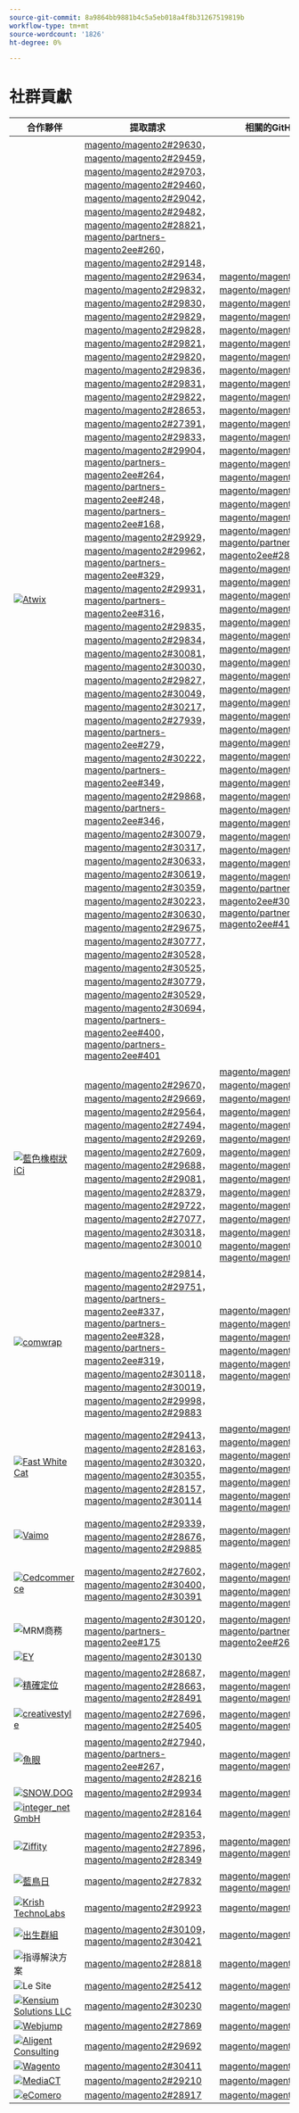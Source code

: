 ```yaml
---
source-git-commit: 8a9864bb9881b4c5a5eb018a4f8b31267519819b
workflow-type: tm+mt
source-wordcount: '1826'
ht-degree: 0%

---
```

# 社群貢獻

| 合作夥伴 | 提取請求 | 相關的GitHub問題 |
| ------- | ------- | ------- |
| <a target="_blank" href="https://partners.magento.com/portal/directory/?query=Atwix"><img alt="Atwix" src="https://avatars3.githubusercontent.com/t/2617739?s=400&v=4"></a> | [magento/magento2#29630](https://github.com/magento/magento2/pull/29630)， [magento/magento2#29459](https://github.com/magento/magento2/pull/29459)， [magento/magento2#29703](https://github.com/magento/magento2/pull/29703)， [magento/magento2#29460](https://github.com/magento/magento2/pull/29460)， [magento/magento2#29042](https://github.com/magento/magento2/pull/29042)， [magento/magento2#29482](https://github.com/magento/magento2/pull/29482)， [magento/magento2#28821](https://github.com/magento/magento2/pull/28821)， [magento/partners-magento2ee#260](https://github.com/magento/partners-magento2ee/pull/260)， [magento/magento2#29148](https://github.com/magento/magento2/pull/29148)， [magento/magento2#29634](https://github.com/magento/magento2/pull/29634)， [magento/magento2#29832](https://github.com/magento/magento2/pull/29832)， [magento/magento2#29830](https://github.com/magento/magento2/pull/29830)， [magento/magento2#29829](https://github.com/magento/magento2/pull/29829)， [magento/magento2#29828](https://github.com/magento/magento2/pull/29828)， [magento/magento2#29821](https://github.com/magento/magento2/pull/29821)， [magento/magento2#29820](https://github.com/magento/magento2/pull/29820)， [magento/magento2#29836](https://github.com/magento/magento2/pull/29836)， [magento/magento2#29831](https://github.com/magento/magento2/pull/29831)， [magento/magento2#29822](https://github.com/magento/magento2/pull/29822)， [magento/magento2#28653](https://github.com/magento/magento2/pull/28653)， [magento/magento2#27391](https://github.com/magento/magento2/pull/27391)， [magento/magento2#29833](https://github.com/magento/magento2/pull/29833)， [magento/magento2#29904](https://github.com/magento/magento2/pull/29904)， [magento/partners-magento2ee#264](https://github.com/magento/partners-magento2ee/pull/264)， [magento/partners-magento2ee#248](https://github.com/magento/partners-magento2ee/pull/248)， [magento/partners-magento2ee#168](https://github.com/magento/partners-magento2ee/pull/168)， [magento/magento2#29929](https://github.com/magento/magento2/pull/29929)， [magento/magento2#29962](https://github.com/magento/magento2/pull/29962)， [magento/partners-magento2ee#329](https://github.com/magento/partners-magento2ee/pull/329)， [magento/magento2#29931](https://github.com/magento/magento2/pull/29931)， [magento/partners-magento2ee#316](https://github.com/magento/partners-magento2ee/pull/316)， [magento/magento2#29835](https://github.com/magento/magento2/pull/29835)， [magento/magento2#29834](https://github.com/magento/magento2/pull/29834)， [magento/magento2#30081](https://github.com/magento/magento2/pull/30081)， [magento/magento2#30030](https://github.com/magento/magento2/pull/30030)， [magento/magento2#29827](https://github.com/magento/magento2/pull/29827)， [magento/magento2#30049](https://github.com/magento/magento2/pull/30049)， [magento/magento2#30217](https://github.com/magento/magento2/pull/30217)， [magento/magento2#27939](https://github.com/magento/magento2/pull/27939)， [magento/partners-magento2ee#279](https://github.com/magento/partners-magento2ee/pull/279)， [magento/magento2#30222](https://github.com/magento/magento2/pull/30222)， [magento/partners-magento2ee#349](https://github.com/magento/partners-magento2ee/pull/349)， [magento/magento2#29868](https://github.com/magento/magento2/pull/29868)， [magento/partners-magento2ee#346](https://github.com/magento/partners-magento2ee/pull/346)， [magento/magento2#30079](https://github.com/magento/magento2/pull/30079)， [magento/magento2#30317](https://github.com/magento/magento2/pull/30317)， [magento/magento2#30633](https://github.com/magento/magento2/pull/30633)， [magento/magento2#30619](https://github.com/magento/magento2/pull/30619)， [magento/magento2#30359](https://github.com/magento/magento2/pull/30359)， [magento/magento2#30223](https://github.com/magento/magento2/pull/30223)， [magento/magento2#30630](https://github.com/magento/magento2/pull/30630)， [magento/magento2#29675](https://github.com/magento/magento2/pull/29675)， [magento/magento2#30777](https://github.com/magento/magento2/pull/30777)， [magento/magento2#30528](https://github.com/magento/magento2/pull/30528)， [magento/magento2#30525](https://github.com/magento/magento2/pull/30525)， [magento/magento2#30779](https://github.com/magento/magento2/pull/30779)， [magento/magento2#30529](https://github.com/magento/magento2/pull/30529)， [magento/magento2#30694](https://github.com/magento/magento2/pull/30694)， [magento/partners-magento2ee#400](https://github.com/magento/partners-magento2ee/pull/400)， [magento/partners-magento2ee#401](https://github.com/magento/partners-magento2ee/pull/401) | [magento/magento2#29649](https://github.com/magento/magento2/issues/29649)， [magento/magento2#29712](https://github.com/magento/magento2/issues/29712)， [magento/magento2#29501](https://github.com/magento/magento2/issues/29501)， [magento/magento2#29145](https://github.com/magento/magento2/issues/29145)， [magento/magento2#29500](https://github.com/magento/magento2/issues/29500)， [magento/magento2#28520](https://github.com/magento/magento2/issues/28520)， [magento/magento2#28558](https://github.com/magento/magento2/issues/28558)， [magento/magento2#29648](https://github.com/magento/magento2/issues/29648)， [magento/magento2#29843](https://github.com/magento/magento2/issues/29843)， [magento/magento2#29845](https://github.com/magento/magento2/issues/29845)， [magento/magento2#29846](https://github.com/magento/magento2/issues/29846)， [magento/magento2#29847](https://github.com/magento/magento2/issues/29847)， [magento/magento2#29824](https://github.com/magento/magento2/issues/29824)， [magento/magento2#29823](https://github.com/magento/magento2/issues/29823)， [magento/magento2#29841](https://github.com/magento/magento2/issues/29841)， [magento/magento2#29844](https://github.com/magento/magento2/issues/29844)， [magento/magento2#29825](https://github.com/magento/magento2/issues/29825)， [magento/magento2#29531](https://github.com/magento/magento2/issues/29531)， [magento/magento2#29601](https://github.com/magento/magento2/issues/29601)， [magento/magento2#29839](https://github.com/magento/magento2/issues/29839)， [magento/partners-magento2ee#28551](https://github.com/magento/partners-magento2ee/issues/28551)， [magento/magento2#29940](https://github.com/magento/magento2/issues/29940)， [magento/magento2#29982](https://github.com/magento/magento2/issues/29982)， [magento/magento2#29941](https://github.com/magento/magento2/issues/29941)， [magento/magento2#29842](https://github.com/magento/magento2/issues/29842)， [magento/magento2#29838](https://github.com/magento/magento2/issues/29838)， [magento/magento2#30103](https://github.com/magento/magento2/issues/30103)， [magento/magento2#30032](https://github.com/magento/magento2/issues/30032)， [magento/magento2#29848](https://github.com/magento/magento2/issues/29848)， [magento/magento2#30058](https://github.com/magento/magento2/issues/30058)， [magento/magento2#30031](https://github.com/magento/magento2/issues/30031)， [magento/magento2#30061](https://github.com/magento/magento2/issues/30061)， [magento/magento2#30561](https://github.com/magento/magento2/issues/30561)， [magento/magento2#30469](https://github.com/magento/magento2/issues/30469)， [magento/magento2#30468](https://github.com/magento/magento2/issues/30468)， [magento/magento2#30372](https://github.com/magento/magento2/issues/30372)， [magento/magento2#30683](https://github.com/magento/magento2/issues/30683)， [magento/magento2#30624](https://github.com/magento/magento2/issues/30624)， [magento/magento2#29168](https://github.com/magento/magento2/issues/29168)， [magento/magento2#30783](https://github.com/magento/magento2/issues/30783)， [magento/magento2#30916](https://github.com/magento/magento2/issues/30916)， [magento/magento2#30917](https://github.com/magento/magento2/issues/30917)， [magento/magento2#30782](https://github.com/magento/magento2/issues/30782)， [magento/magento2#30926](https://github.com/magento/magento2/issues/30926)， [magento/magento2#30625](https://github.com/magento/magento2/issues/30625)， [magento/partners-magento2ee#30474](https://github.com/magento/partners-magento2ee/issues/30474)， [magento/partners-magento2ee#410](https://github.com/magento/partners-magento2ee/issues/410) |
| <a target="_blank" href="https://solutionpartners.adobe.com/s/directory/detail/blue+acorn+ici"><img alt="藍色橡樹狀iCi" src="https://avatars0.githubusercontent.com/t/2916141?s=400&v=4"></a> | [magento/magento2#29670](https://github.com/magento/magento2/pull/29670)， [magento/magento2#29669](https://github.com/magento/magento2/pull/29669)， [magento/magento2#29564](https://github.com/magento/magento2/pull/29564)， [magento/magento2#27494](https://github.com/magento/magento2/pull/27494)， [magento/magento2#29269](https://github.com/magento/magento2/pull/29269)， [magento/magento2#27609](https://github.com/magento/magento2/pull/27609)， [magento/magento2#29688](https://github.com/magento/magento2/pull/29688)， [magento/magento2#29081](https://github.com/magento/magento2/pull/29081)， [magento/magento2#28379](https://github.com/magento/magento2/pull/28379)， [magento/magento2#29722](https://github.com/magento/magento2/pull/29722)， [magento/magento2#27077](https://github.com/magento/magento2/pull/27077)， [magento/magento2#30318](https://github.com/magento/magento2/pull/30318)， [magento/magento2#30010](https://github.com/magento/magento2/pull/30010) | [magento/magento2#29672](https://github.com/magento/magento2/issues/29672)， [magento/magento2#29673](https://github.com/magento/magento2/issues/29673)， [magento/magento2#29679](https://github.com/magento/magento2/issues/29679)， [magento/magento2#29537](https://github.com/magento/magento2/issues/29537)， [magento/magento2#25595](https://github.com/magento/magento2/issues/25595)， [magento/magento2#29689](https://github.com/magento/magento2/issues/29689)， [magento/magento2#28154](https://github.com/magento/magento2/issues/28154)， [magento/magento2#28428](https://github.com/magento/magento2/issues/28428)， [magento/magento2#27397](https://github.com/magento/magento2/issues/27397)， [magento/magento2#29729](https://github.com/magento/magento2/issues/29729)， [magento/magento2#29558](https://github.com/magento/magento2/issues/29558)， [magento/magento2#25110](https://github.com/magento/magento2/issues/25110)， [magento/magento2#25886](https://github.com/magento/magento2/issues/25886)， [magento/magento2#28286](https://github.com/magento/magento2/issues/28286)， [magento/magento2#30009](https://github.com/magento/magento2/issues/30009) |
| <a target="_blank" href="https://partners.magento.com/portal/directory/?query=Comwrap"><img alt="comwrap" src="https://avatars3.githubusercontent.com/t/2637428?s=400&v=4"></a> | [magento/magento2#29814](https://github.com/magento/magento2/pull/29814)， [magento/magento2#29751](https://github.com/magento/magento2/pull/29751)， [magento/partners-magento2ee#337](https://github.com/magento/partners-magento2ee/pull/337)， [magento/partners-magento2ee#328](https://github.com/magento/partners-magento2ee/pull/328)， [magento/partners-magento2ee#319](https://github.com/magento/partners-magento2ee/pull/319)， [magento/magento2#30118](https://github.com/magento/magento2/pull/30118)， [magento/magento2#30019](https://github.com/magento/magento2/pull/30019)， [magento/magento2#29998](https://github.com/magento/magento2/pull/29998)， [magento/magento2#29883](https://github.com/magento/magento2/pull/29883) | [magento/magento2#29718](https://github.com/magento/magento2/issues/29718)， [magento/magento2#29372](https://github.com/magento/magento2/issues/29372)， [magento/magento2#29927](https://github.com/magento/magento2/issues/29927)， [magento/magento2#29930](https://github.com/magento/magento2/issues/29930)， [magento/magento2#29926](https://github.com/magento/magento2/issues/29926)， [magento/magento2#29880](https://github.com/magento/magento2/issues/29880) |
| <a target="_blank" href="https://solutionpartners.adobe.com/s/directory/detail/fast+white+cat"><img alt="Fast White Cat" src="https://avatars0.githubusercontent.com/t/3579504?s=400&v=4"></a> | [magento/magento2#29413](https://github.com/magento/magento2/pull/29413)， [magento/magento2#28163](https://github.com/magento/magento2/pull/28163)， [magento/magento2#30320](https://github.com/magento/magento2/pull/30320)， [magento/magento2#30355](https://github.com/magento/magento2/pull/30355)， [magento/magento2#28157](https://github.com/magento/magento2/pull/28157)， [magento/magento2#30114](https://github.com/magento/magento2/pull/30114) | [magento/magento2#24060](https://github.com/magento/magento2/issues/24060)， [magento/magento2#13401](https://github.com/magento/magento2/issues/13401)， [magento/magento2#11175](https://github.com/magento/magento2/issues/11175)， [magento/magento2#30296](https://github.com/magento/magento2/issues/30296)， [magento/magento2#22503](https://github.com/magento/magento2/issues/22503)， [magento/magento2#24091](https://github.com/magento/magento2/issues/24091)， [magento/magento2#30073](https://github.com/magento/magento2/issues/30073) |
| <a target="_blank" href="https://partners.magento.com/portal/directory/?query=Vaimo"><img alt="Vaimo" src="https://avatars0.githubusercontent.com/t/2617778?s=400&v=4"></a> | [magento/magento2#29339](https://github.com/magento/magento2/pull/29339)， [magento/magento2#28676](https://github.com/magento/magento2/pull/28676)， [magento/magento2#29885](https://github.com/magento/magento2/pull/29885) | [magento/magento2#28633](https://github.com/magento/magento2/issues/28633)， [magento/magento2#29890](https://github.com/magento/magento2/issues/29890) |
| <a target="_blank" href="https://partners.magento.com/portal/directory/?query=Cedcommerce"><img alt="Cedcommerce" src="https://avatars2.githubusercontent.com/t/3028824?s=400&v=4"></a> | [magento/magento2#27602](https://github.com/magento/magento2/pull/27602)， [magento/magento2#30400](https://github.com/magento/magento2/pull/30400)， [magento/magento2#30391](https://github.com/magento/magento2/pull/30391) | [magento/magento2#27350](https://github.com/magento/magento2/issues/27350)， [magento/magento2#30361](https://github.com/magento/magento2/issues/30361)， [magento/magento2#30362](https://github.com/magento/magento2/issues/30362)， [magento/magento2#30255](https://github.com/magento/magento2/issues/30255) |
| <img alt="MRM商務" src="https://avatars0.githubusercontent.com/t/3714179?s=400&v=4"></a> | [magento/magento2#30120](https://github.com/magento/magento2/pull/30120)， [magento/partners-magento2ee#175](https://github.com/magento/partners-magento2ee/pull/175) | [magento/magento2#30133](https://github.com/magento/magento2/issues/30133)， [magento/partners-magento2ee#26943](https://github.com/magento/partners-magento2ee/issues/26943) |
| <a target="_blank" href="https://partners.magento.com/portal/directory/?query=EY"><img alt="EY" src="https://avatars1.githubusercontent.com/t/3415735?s=400&v=4"></a> | [magento/magento2#30130](https://github.com/magento/magento2/pull/30130) |  |
| <a target="_blank" href="https://partners.magento.com/portal/directory/?query=Pinpoint"><img alt="精確定位" src="https://avatars1.githubusercontent.com/t/2617766?s=400&v=4"></a> | [magento/magento2#28687](https://github.com/magento/magento2/pull/28687)， [magento/magento2#28663](https://github.com/magento/magento2/pull/28663)， [magento/magento2#28491](https://github.com/magento/magento2/pull/28491) | [magento/magento2#8538](https://github.com/magento/magento2/issues/8538)， [magento/magento2#28479](https://github.com/magento/magento2/issues/28479)， [magento/magento2#28186](https://github.com/magento/magento2/issues/28186) |
| <a target="_blank" href="https://partners.magento.com/portal/directory/?query=creativestyle"><img alt="creativestyle" src="https://avatars1.githubusercontent.com/t/3230856?s=400&v=4"></a> | [magento/magento2#27696](https://github.com/magento/magento2/pull/27696)， [magento/magento2#25405](https://github.com/magento/magento2/pull/25405) | [magento/magento2#29553](https://github.com/magento/magento2/issues/29553)， [magento/magento2#25399](https://github.com/magento/magento2/issues/25399) |
| <a target="_blank" href="https://partners.magento.com/portal/directory/?query=Fisheye"><img alt="魚眼" src="https://avatars1.githubusercontent.com/t/3171724?s=400&v=4"></a> | [magento/magento2#27940](https://github.com/magento/magento2/pull/27940)， [magento/partners-magento2ee#267](https://github.com/magento/partners-magento2ee/pull/267)， [magento/magento2#28216](https://github.com/magento/magento2/pull/28216) | [magento/magento2#29555](https://github.com/magento/magento2/issues/29555)， [magento/magento2#13440](https://github.com/magento/magento2/issues/13440) |
| <a target="_blank" href="https://partners.magento.com/portal/directory/?query=SNOW.DOG"><img alt="SNOW.DOG" src="https://avatars1.githubusercontent.com/t/2617771?s=400&v=4"></a> | [magento/magento2#29934](https://github.com/magento/magento2/pull/29934) | [magento/magento2#29933](https://github.com/magento/magento2/issues/29933) |
| <a target="_blank" href="https://solutionpartners.adobe.com/s/directory/detail/integer_net+gmbh"><img alt="integer_net GmbH" src="https://avatars0.githubusercontent.com/t/3161792?s=400&v=4"></a> | [magento/magento2#28164](https://github.com/magento/magento2/pull/28164) | [magento/magento2#29585](https://github.com/magento/magento2/issues/29585) |
| <a target="_blank" href="https://partners.magento.com/portal/directory/?query=Ziffity"><img alt="Ziffity" src="https://avatars1.githubusercontent.com/t/3432500?s=400&v=4"></a> | [magento/magento2#29353](https://github.com/magento/magento2/pull/29353)， [magento/magento2#27896](https://github.com/magento/magento2/pull/27896)， [magento/magento2#28349](https://github.com/magento/magento2/pull/28349) | [magento/magento2#29194](https://github.com/magento/magento2/issues/29194)， [magento/magento2#29098](https://github.com/magento/magento2/issues/29098) |
| <a target="_blank" href="https://solutionpartners.adobe.com/s/directory/detail/bluebird+day"><img alt="藍鳥日" src="https://avatars3.githubusercontent.com/t/3537205?s=400&v=4"></a> | [magento/magento2#27832](https://github.com/magento/magento2/pull/27832) | [magento/magento2#11998](https://github.com/magento/magento2/issues/11998)， [magento/magento2#27500](https://github.com/magento/magento2/issues/27500) |
| <a target="_blank" href="https://solutionpartners.adobe.com/s/directory/detail/krish+technolabs"><img alt="Krish TechnoLabs" src="https://avatars0.githubusercontent.com/t/2849637?s=400&v=4"></a> | [magento/magento2#29923](https://github.com/magento/magento2/pull/29923) | [magento/magento2#29920](https://github.com/magento/magento2/issues/29920) |
| <a target="_blank" href="https://solutionpartners.adobe.com/s/directory/detail/born+group"><img alt="出生群組" src="https://avatars1.githubusercontent.com/t/3879151?s=400&v=4"></a> | [magento/magento2#30109](https://github.com/magento/magento2/pull/30109)， [magento/magento2#30421](https://github.com/magento/magento2/pull/30421) | [magento/magento2#30125](https://github.com/magento/magento2/issues/30125) |
| <img alt="指導解決方案" src="https://avatars2.githubusercontent.com/t/3888698?s=400&v=4"></a> | [magento/magento2#28818](https://github.com/magento/magento2/pull/28818) | [magento/magento2#29546](https://github.com/magento/magento2/issues/29546) |
| <img alt="Le Site" src="https://avatars3.githubusercontent.com/t/3649033?s=400&v=4"></a> | [magento/magento2#25412](https://github.com/magento/magento2/pull/25412) | [magento/magento2#25411](https://github.com/magento/magento2/issues/25411) |
| <a target="_blank" href="https://solutionpartners.adobe.com/s/directory/detail/kensium"><img alt="Kensium Solutions LLC" src="https://avatars2.githubusercontent.com/t/3158707?s=400&v=4"></a> | [magento/magento2#30230](https://github.com/magento/magento2/pull/30230) | [magento/magento2#30179](https://github.com/magento/magento2/issues/30179) |
| <a target="_blank" href="https://partners.magento.com/portal/directory/?query=Webjump"><img alt="Webjump" src="https://avatars3.githubusercontent.com/t/2849617?s=400&v=4"></a> | [magento/magento2#27869](https://github.com/magento/magento2/pull/27869) | [magento/magento2#27866](https://github.com/magento/magento2/issues/27866) |
| <a target="_blank" href="https://solutionpartners.adobe.com/s/directory/detail/aligent+consulting"><img alt="Aligent Consulting" src="https://avatars3.githubusercontent.com/t/2686050?s=400&v=4"></a> | [magento/magento2#29692](https://github.com/magento/magento2/pull/29692) | [magento/magento2#30243](https://github.com/magento/magento2/issues/30243) |
| <a target="_blank" href="https://partners.magento.com/portal/directory/?query=Wagento"><img alt="Wagento" src="https://avatars0.githubusercontent.com/t/2617781?s=400&v=4"></a> | [magento/magento2#30411](https://github.com/magento/magento2/pull/30411) | [magento/magento2#30408](https://github.com/magento/magento2/issues/30408) |
| <a target="_blank" href="https://partners.magento.com/portal/directory/?query=MediaCT"><img alt="MediaCT" src="https://avatars3.githubusercontent.com/t/2617762?s=400&v=4"></a> | [magento/magento2#29210](https://github.com/magento/magento2/pull/29210) | [magento/magento2#29515](https://github.com/magento/magento2/issues/29515) |
| <a target="_blank" href="https://partners.magento.com/portal/directory/?query=eComero"><img alt="eComero" src="https://avatars0.githubusercontent.com/t/3942626?s=400&v=4"></a> | [magento/magento2#28917](https://github.com/magento/magento2/pull/28917) | [magento/magento2#29656](https://github.com/magento/magento2/issues/29656) |
